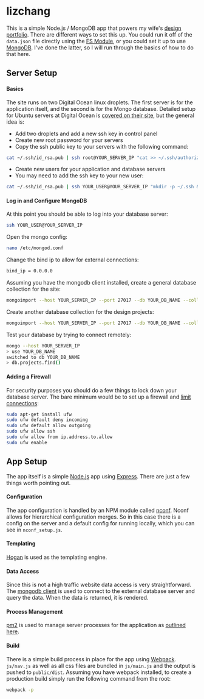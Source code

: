 # lizchang

This is a simple Node.js / MongoDB app that powers my wife's [design portfolio](http://lizchangdesign.com). There are different ways to set this up. You could run it off of the `data.json` file directly using the [FS Module](https://nodejs.org/api/fs.html), or you could set it up to use [MongoDB](https://www.mongodb.com/). I've done the latter, so I will run through the basics of how to do that here.

## Server Setup

#### Basics

The site runs on two Digital Ocean linux droplets. The first server is for the application itself, and the second is for the Mongo database. Detailed setup for Ubuntu servers at Digital Ocean is [covered on their site](https://www.digitalocean.com/community/tutorials/initial-server-setup-with-ubuntu-14-04), but the general idea is:

* Add two droplets and add a new ssh key in control panel
* Create new root password for your servers
* Copy the ssh public key to your servers with the following command:
```bash
cat ~/.ssh/id_rsa.pub | ssh root@YOUR_SERVER_IP "cat >> ~/.ssh/authorized_keys"
```
* Create new users for your application and database servers
* You may need to add the ssh key to your new user:
```bash
cat ~/.ssh/id_rsa.pub | ssh YOUR_USER@YOUR_SERVER_IP "mkdir -p ~/.ssh && cat >>  ~/.ssh/authorized_keys"
```

#### Log in and Configure MongoDB

At this point you should be able to log into your database server:
```bash
ssh YOUR_USER@YOUR_SERVER_IP
```

Open the mongo config:
```bash
nano /etc/mongod.conf
```

Change the bind ip to allow for external connections:
```bash
bind_ip = 0.0.0.0
```

Assuming you have the mongodb client installed, create a general database collection for the site:
```bash
mongoimport --host YOUR_SERVER_IP --port 27017 --db YOUR_DB_NAME --collection site --drop --file data-mongo-site.json
```

Create another database collection for the design projects:
```bash
mongoimport --host YOUR_SERVER_IP --port 27017 --db YOUR_DB_NAME --collection projects --drop --file data-mongo-projects.json
```

Test your database by trying to connect remotely:
```bash
mongo --host YOUR_SERVER_IP
> use YOUR_DB_NAME
switched to db YOUR_DB_NAME
> db.projects.find()
```

#### Adding a Firewall

For security purposes you should do a few things to lock down your database server. The bare minimum would be to set up a firewall and [limit connections](https://www.digitalocean.com/community/tutorials/how-to-use-the-mongodb-one-click-application#accessing-remotely):

```bash
sudo apt-get install ufw
sudo ufw default deny incoming
sudo ufw default allow outgoing
sudo ufw allow ssh
sudo ufw allow from ip.address.to.allow
sudo ufw enable
```

## App Setup

The app itself is a simple [Node.js](https://nodejs.org/) app using [Express](http://expressjs.com/). There are just a few things worth pointing out.

#### Configuration

The app configuration is handled by an NPM module called [nconf](https://github.com/indexzero/nconf). Nconf allows for hierarchical configuration merges. So in this case there is a config on the server and a default config for running locally, which you can see in `nconf_setup.js`.

#### Templating

[Hogan](http://twitter.github.io/hogan.js/) is used as the templating engine.

#### Data Access

Since this is not a high traffic website data access is very straightforward.  The [mongodb client](https://mongodb.github.io/node-mongodb-native/api-generated/mongoclient.html) is used to connect to the external database server and query the data. When the data is returned, it is rendered.

#### Process Management

[pm2](http://pm2.keymetrics.io/) is used to manage server processes for the application as [outlined here](https://www.digitalocean.com/community/tutorials/how-to-set-up-a-node-js-application-for-production-on-ubuntu-14-04#manage-application-with-pm2).

#### Build

There is a simple build process in place for the app using [Webpack](http://webpack.github.io/). `js/nav.js` as well as all css files are bundled in `js/main.js` and the output is pushed to `public/dist`. Assuming you have webpack installed, to create a production build simply run the following command from the root:

```bash
webpack -p
```
